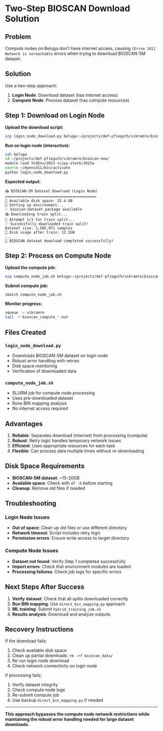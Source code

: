 # Two-Step BIOSCAN Download Solution

## Problem
Compute nodes on Beluga don't have internet access, causing `[Errno 101] Network is unreachable` errors when trying to download BIOSCAN-5M dataset.

## Solution
Use a two-step approach:
1. **Login Node**: Download dataset (has internet access)
2. **Compute Node**: Process dataset (has compute resources)

## Step 1: Download on Login Node

**Upload the download script:**
```bash
scp login_node_download.py beluga:~/projects/def-pfieguth/vikramre/bioscan-new/
```

**Run on login node (interactive):**
```bash
ssh beluga
cd ~/projects/def-pfieguth/vikramre/bioscan-new/
module load StdEnv/2023 scipy-stack/2025a
source ~/myenv311/bin/activate
python login_node_download.py
```

**Expected output:**
```
📥 BIOSCAN-5M Dataset Download (Login Node)
==========================================
💾 Available disk space: 25.4 GB
🔄 Setting up environment...
✅ bioscan-dataset package available
📥 Downloading train split...
🔄 Attempt 1/3 for train split...
✅ Successfully downloaded train split!
Dataset size: 3,505,971 samples
💾 Disk usage after train: 12.3GB
...
🎉 BIOSCAN dataset download completed successfully!
```

## Step 2: Process on Compute Node

**Upload the compute job:**
```bash
scp compute_node_job.sh beluga:~/projects/def-pfieguth/vikramre/bioscan-new/
```

**Submit compute job:**
```bash
sbatch compute_node_job.sh
```

**Monitor progress:**
```bash
squeue -u vikramre
tail -f bioscan_compute_*.out
```

## Files Created

### `login_node_download.py`
- Downloads BIOSCAN-5M dataset on login node
- Robust error handling with retries
- Disk space monitoring
- Verification of downloaded data

### `compute_node_job.sh`
- SLURM job for compute node processing
- Uses pre-downloaded dataset
- Runs BIN mapping analysis
- No internet access required

## Advantages

1. **Reliable**: Separates download (internet) from processing (compute)
2. **Robust**: Retry logic handles temporary network issues
3. **Efficient**: Uses appropriate resources for each task
4. **Flexible**: Can process data multiple times without re-downloading

## Disk Space Requirements

- **BIOSCAN-5M dataset**: ~15-20GB
- **Available space**: Check with `df -h` before starting
- **Cleanup**: Remove old files if needed

## Troubleshooting

### Login Node Issues
- **Out of space**: Clean up old files or use different directory
- **Network timeout**: Script includes retry logic
- **Permission errors**: Ensure write access to target directory

### Compute Node Issues
- **Dataset not found**: Verify Step 1 completed successfully
- **Import errors**: Check that environment modules are loaded
- **Processing failures**: Check job logs for specific errors

## Next Steps After Success

1. **Verify dataset**: Check that all splits downloaded correctly
2. **Run BIN mapping**: Use `direct_bin_mapping.py` approach
3. **ML training**: Submit `hybrid_training_job.sh`
4. **Results analysis**: Download and analyze outputs

## Recovery Instructions

If the download fails:
1. Check available disk space
2. Clean up partial downloads: `rm -rf bioscan_data/`
3. Re-run login node download
4. Check network connectivity on login node

If processing fails:
1. Verify dataset integrity
2. Check compute node logs
3. Re-submit compute job
4. Use backup `direct_bin_mapping.py` if needed

---

**This approach bypasses the compute node network restrictions while maintaining the robust error handling needed for large dataset downloads.**